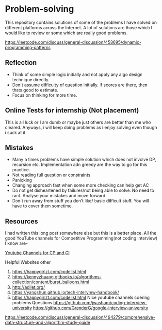 # Problem-solving
This repository contains solutions of some of the problems I have solved on different platforms across the Internet.
A lot of solutions are those which I would like to review or some which are really good problems.


https://leetcode.com/discuss/general-discussion/458695/dynamic-programming-patterns

## Reflection
- Think of some simple logic initially and not apply any algo design technique directly.
- Don't assume difficulty of question initially. If scores are there, then thats good to estimate.
- Focus on thinking for more time.


## Online Tests for internship (Not placement)
This is all luck or I am dumb or maybe just others are better than me who cleared. Anyways, i will keep doing problems as i enjoy solving even though i suck at it.

## Mistakes
- Many a times problems have simple solution which does not involve DP, recursion etc. Implementation adn greedy are the way to go for this practice.
- Not reading full question or constraints
- Panicking
- Changing approach fast when some more checking can help get AC
- Do not get disheartened by failures/not being able to solve. No need to rant. Analyse your mistakes and move forward
- Don't run away from stuff you don't like/ basic difficult stuff. You will have to cover them sometime. 


## Resources

I had written this long post somewhere else but this is a better place.
All the good YouTube channels for Competitive Programming(not coding interview) I know are-

[Youtube Channels for CP and CI](YoutubeChannels.md)

Helpful Websites other 


1. https://happygirlzt.com/codelist.html
2. https://kennyzhuang.gitbooks.io/algorithms-collection/content/burst_balloons.html
3. http://adilet.org/
4. https://yangshun.github.io/tech-interview-handbook/
5. https://happygirlzt.com/codelist.html Nice youtube channels coering problems.Questions 
https://github.com/jwasham/coding-interview-university
https://github.com/GrenderG/google-interview-university

https://leetcode.com/discuss/general-discussion/494279/comprehensive-data-structure-and-algorithm-study-guide


